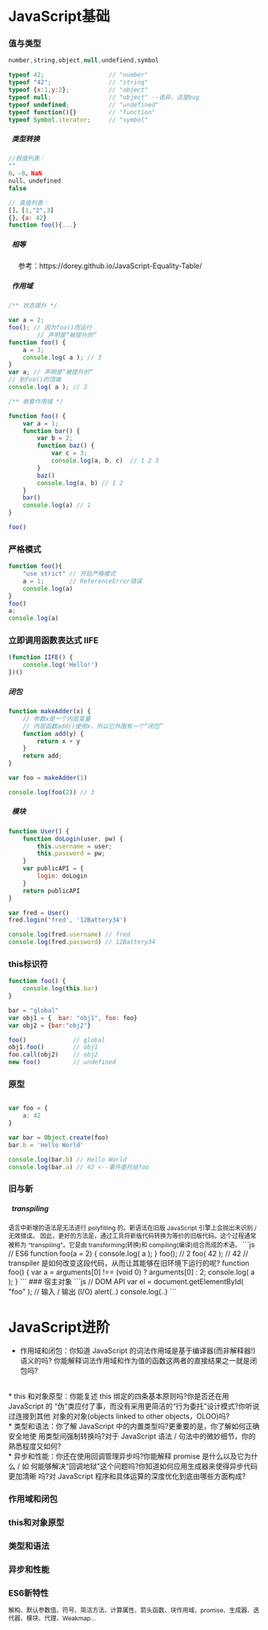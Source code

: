 # JavaScript基础

### 值与类型
``` js
number,string,object,null,undefiend,symbol

typeof 42;                  // "number"
typeof "42";                // "string"
typeof {x:1,y:2};           // "object"
typeof null;                // "object" --诡异，这是bug
typeof undefined;           // "undefined"
typeof function(){}         // "function"
typeof Symbol.iterator;     // "symbol"

```
##### &nbsp;&nbsp;类型转换
``` js
//假值列表：
""
0、-0、NaN
null、undefined
false

// 真值列表：
[]、[1,"2",3]
{}、{a: 42}
function foo(){...}
```
##### &nbsp;&nbsp;相等
<p style="font-size:14px"> &nbsp;&nbsp; &nbsp;&nbsp;参考：<a >https://dorey.github.io/JavaScript-Equality-Table/</a></p>

##### &nbsp;&nbsp;作用域
```js
/** 状态提升 */

var a = 2;
foo(); // 因为foo()而运行
        // 声明是“被提升的”
function foo() {
    a = 3;
    console.log( a ); // 3
}
var a; // 声明是“被提升的”
// 到foo()的顶端 
console.log( a ); // 2
```
```js
/** 嵌套作用域 */

function foo() {
    var a = 1;
    function bar() {
        var b = 2;
        function baz() {
            var c = 3;
            console.log(a, b, c)  // 1 2 3
        }
        baz()
        console.log(a, b) // 1 2
    }
    bar()
    console.log(a) // 1
}

foo()
```

### 严格模式
```js
function foo(){
    "use strict" // 开启严格模式
    a = 1;       // ReferenceError错误
    console.log(a)
}
foo()
a;
console.log(a)

```
### 立即调用函数表达式 IIFE
```js
(function IIFE() {
    console.log('Hello!')
})()
```
##### 闭包
```js
function makeAdder(x) {
    // 参数x是一个内层变量
    // 内层函数add()使用x，所以它外围有一个“闭包”
    function add(y) {
        return x + y
    }
    return add;
}

var foo = makeAdder(1)

console.log(foo(2)) // 3
```
##### &nbsp;&nbsp;模块
```js
function User() {
    function doLogin(user, pw) {
        this.username = user;
        this.password = pw;
    }
    var publicAPI = {
        login: doLogin
    }
    return publicAPI
}

var fred = User()
fred.login('fred', '12Battery34')

console.log(fred.username) // fred
console.log(fred.password) // 12Battery34
```

 ### this标识符
```js
function foo() {
    console.log(this.bar)
}

bar = "global"
var obj1 = {  bar: "obj1", foo: foo}
var obj2 = {bar:"obj2"}

foo()             // global    
obj1.foo()        // obj1
foo.call(obj2)    // obj2
new foo()         // undefined
```

### 原型
```js

var foo = {
    a: 42
}

var bar = Object.create(foo)
bar.b = 'Hello World'

console.log(bar.b) // Hello World
console.log(bar.a) // 42 <--事件委托给foo
```
### 旧与新

##### &nbsp;&nbsp;transpiling
<span style="font-size:12px;line-height:16px">
    语言中新增的语法是无法进行 polyfilling 的。新语法在旧版 JavaScript 引擎上会抛出未识别 /
无效错误。 因此，更好的方法是，通过工具将新版代码转换为等价的旧版代码。这个过程通常被称为
“transpiling”。它是由 transforming(转换)和 compiling(编译)组合而成的术语。
</span>
```js
// ES6
function foo(a = 2) {
    console.log( a );
}
      foo();      // 2
      foo( 42 );  // 42
// transpiler 是如何改变这段代码，从而让其能够在旧环境下运行的呢?    
function foo() {
    var a = arguments[0] !== (void 0) ? arguments[0] : 2;
    console.log( a );
}  
```
### 宿主对象
```js
// DOM API
var el = document.getElementById( "foo" );
// 输入 / 输出 (I/O)
alert(..) 
console.log(..)
```

# JavaScript进阶

 * 作用域和闭包：你知道 JavaScript 的词法作用域是基于编译器(而非解释器!)语义的吗? 你能解释词法作用域和作为值的函数这两者的直接结果之一就是闭包吗?  
<br>
* this 和对象原型：你能复述 this 绑定的四条基本原则吗?你是否还在用 JavaScript 的 “伪”类应付了事，而没有采用更简洁的“行为委托”设计模式?你听说过连接到其他
对象的对象(objects linked to other objects，OLOO)吗?
<br>
* 类型和语法：你了解 JavaScript 中的内置类型吗?更重要的是，你了解如何正确安全地使
用类型间强制转换吗?对于 JavaScript 语法 / 句法中的微妙细节，你的熟悉程度又如何?
<br>
* 异步和性能：你还在使用回调管理异步吗?你能解释 promise 是什么以及它为什么 / 如 何能够解决“回调地狱”这个问题吗?你知道如何应用生成器来使得异步代码更加清晰
吗?对 JavaScript 程序和具体运算的深度优化到底由哪些方面构成?

### 作用域和闭包
### this和对象原型
### 类型和语法
### 异步和性能
### ES6新特性
<span style="font-size:12px;line-height:16px">
解构、默认参数值、符号、简洁方法、计算属性、箭头函数、块作用域、promise、生成器、迭代器、模块、代理、Weakmap...
</span>
